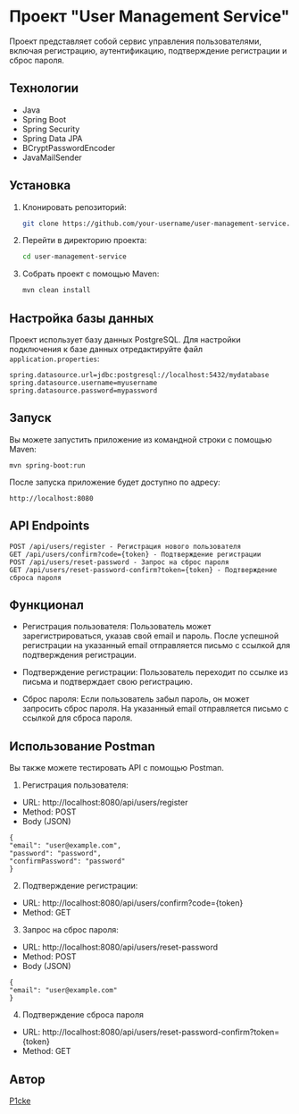 # Проект "User Management Service"

Проект представляет собой сервис управления пользователями, включая регистрацию, аутентификацию, подтверждение регистрации и сброс пароля.

## Технологии

- Java
- Spring Boot
- Spring Security
- Spring Data JPA
- BCryptPasswordEncoder
- JavaMailSender

## Установка

1. Клонировать репозиторий:

    ```bash
    git clone https://github.com/your-username/user-management-service.git
    ```

2. Перейти в директорию проекта:

    ```bash
    cd user-management-service
    ```

3. Собрать проект с помощью Maven:

    ```bash
    mvn clean install
    ```
   
## Настройка базы данных

Проект использует базу данных PostgreSQL. Для настройки подключения к базе данных отредактируйте файл `application.properties`:

```properties
spring.datasource.url=jdbc:postgresql://localhost:5432/mydatabase
spring.datasource.username=myusername
spring.datasource.password=mypassword
```
## Запуск
Вы можете запустить приложение из командной строки с помощью Maven:
```properties
mvn spring-boot:run
```
После запуска приложение будет доступно по адресу:
```properties
http://localhost:8080
```

## API Endpoints

```properties
POST /api/users/register - Регистрация нового пользователя
GET /api/users/confirm?code={token} - Подтверждение регистрации
POST /api/users/reset-password - Запрос на сброс пароля
GET /api/users/reset-password-confirm?token={token} - Подтверждение сброса пароля
```

## Функционал

- Регистрация пользователя: Пользователь может зарегистрироваться, указав свой email и пароль. После успешной регистрации на указанный email отправляется письмо с ссылкой для подтверждения регистрации.

- Подтверждение регистрации: Пользователь переходит по ссылке из письма и подтверждает свою регистрацию.

- Сброс пароля: Если пользователь забыл пароль, он может запросить сброс пароля. На указанный email отправляется письмо с ссылкой для сброса пароля.

## Использование Postman

Вы также можете тестировать API с помощью Postman.

1. Регистрация пользователя:
- URL: http://localhost:8080/api/users/register
- Method: POST
- Body (JSON)
```properties
{
"email": "user@example.com",
"password": "password",
"confirmPassword": "password"
}
```
2. Подтверждение регистрации:
- URL: http://localhost:8080/api/users/confirm?code={token}
- Method: GET
3. Запрос на сброс пароля:
- URL: http://localhost:8080/api/users/reset-password
- Method: POST
- Body (JSON)
```properties
{
"email": "user@example.com"
}
```
4. Подтверждение сброса пароля
- URL: http://localhost:8080/api/users/reset-password-confirm?token={token}
- Method: GET

## Автор

[P1cke](https://github.com/P1cke)